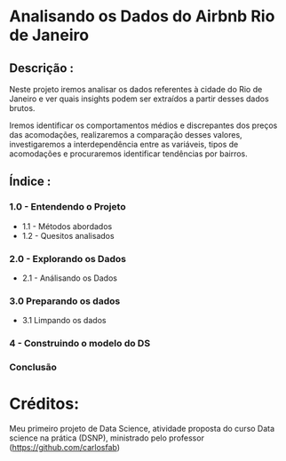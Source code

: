 # Analisando os Dados do Airbnb Rio de Janeiro

## Descrição :
Neste projeto iremos analisar os dados referentes à cidade do Rio de Janeiro e ver quais insights podem ser extraídos a partir desses dados brutos.

Iremos identificar os comportamentos médios e discrepantes dos preços das acomodações, realizaremos a comparação desses valores, investigaremos a interdependência entre as variáveis, tipos de acomodações e procuraremos identificar tendências por bairros.

## Índice : 
### 1.0 - Entendendo o Projeto
* 1.1 - Métodos abordados
* 1.2 - Quesitos analisados

### 2.0 - Explorando os Dados
* 2.1 - Análisando os Dados

### 3.0 Preparando os dados
* 3.1 Limpando os dados

### 4 - Construindo o modelo do DS

### Conclusão

# Créditos:

Meu primeiro projeto de Data Science, atividade proposta do curso Data science na prática (DSNP), ministrado pelo professor (https://github.com/carlosfab) 

